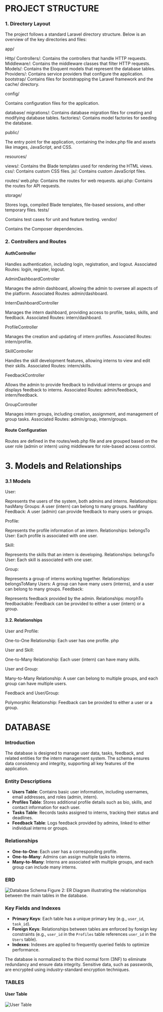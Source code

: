 # PROJECT STRUCTURE
### 1. Directory Layout
The project follows a standard Laravel directory structure. Below is an overview of the key directories and files:

app/

Http/
Controllers/: Contains the controllers that handle HTTP requests.
Middleware/: Contains the middleware classes that filter HTTP requests.
Models/: Contains the Eloquent models that represent the database tables.
Providers/: Contains service providers that configure the application.
bootstrap/ 
Contains files for bootstrapping the Laravel framework and the cache/ directory.

config/

Contains configuration files for the application.

database/
migrations/: Contains database migration files for creating and modifying database tables.
factories/: Contains model factories for seeding the database.

public/

The entry point for the application, containing the index.php file and assets like images, JavaScript, and CSS.

resources/

views/: Contains the Blade templates used for rendering the HTML views.
css/: Contains custom CSS files.
js/: Contains custom JavaScript files.

routes/
web.php: Contains the routes for web requests.
api.php: Contains the routes for API requests.

storage/

Stores logs, compiled Blade templates, file-based sessions, and other temporary files.
tests/

Contains test cases for unit and feature testing.
vendor/

Contains the Composer dependencies.
### 2. Controllers and Routes


#### AuthController

Handles authentication, including login, registration, and logout.
Associated Routes: login, register, logout.

AdminDashboardController

Manages the admin dashboard, allowing the admin to oversee all aspects of the platform.
Associated Routes: admin/dashboard.

InternDashboardController

Manages the intern dashboard, providing access to profile, tasks, skills, and feedback.
Associated Routes: intern/dashboard.

ProfileController

Manages the creation and updating of intern profiles.
Associated Routes: intern/profile.

SkillController

Handles the skill development features, allowing interns to view and edit their skills.
Associated Routes: intern/skills.

FeedbackController

Allows the admin to provide feedback to individual interns or groups and displays feedback to interns.
Associated Routes: admin/feedback, intern/feedback.

GroupController

Manages intern groups, including creation, assignment, and management of group tasks.
Associated Routes: admin/group, intern/groups.
####  Route Configuration
Routes are defined in the routes/web.php file and are grouped based on the user role (admin or intern) using middleware for role-based access control.

# 3. Models and Relationships
### 3.1 Models
User:

Represents the users of the system, both admins and interns.
Relationships:
hasMany Groups: A user (intern) can belong to many groups.
hasMany Feedback: A user (admin) can provide feedback to many users or groups.

Profile:

Represents the profile information of an intern.
Relationships:
belongsTo User: Each profile is associated with one user.

Skill:

Represents the skills that an intern is developing.
Relationships:
belongsTo User: Each skill is associated with one user.

Group:

Represents a group of interns working together.
Relationships:
belongsToMany Users: A group can have many users (interns), and a user can belong to many groups.
Feedback:

Represents feedback provided by the admin.
Relationships:
morphTo feedbackable: Feedback can be provided to either a user (intern) or a group.
#### 3.2. Relationships
User and Profile:

One-to-One Relationship: Each user has one profile.
php

User and Skill:

One-to-Many Relationship: Each user (intern) can have many skills.

User and Group:

Many-to-Many Relationship: A user can belong to multiple groups, and each group can have multiple users.

Feedback and User/Group:

Polymorphic Relationship: Feedback can be provided to either a user or a group.



# DATABASE

### Introduction
The database is designed to manage user data, tasks, feedback, and related entities for the intern management system. The schema ensures data consistency and integrity, supporting all key features of the application.

### Entity Descriptions
- **Users Table**: Contains basic user information, including usernames, email addresses, and roles (admin, intern).
- **Profiles Table**: Stores additional profile details such as bio, skills, and contact information for each user.
- **Tasks Table**: Records tasks assigned to interns, tracking their status and deadlines.
- **Feedback Table**: Logs feedback provided by admins, linked to either individual interns or groups.

### Relationships
- **One-to-One**: Each user has a corresponding profile.
- **One-to-Many**: Admins can assign multiple tasks to interns.
- **Many-to-Many**: Interns are associated with multiple groups, and each group can include many interns.
### ERD 
![Database Schema](/images/schema.png)
Figure 2: ER Diagram illustrating the relationships between the main tables in the database.

### Key Fields and Indexes
- **Primary Keys**: Each table has a unique primary key (e.g., `user_id`, `task_id`).
- **Foreign Keys**: Relationships between tables are enforced by foreign key constraints (e.g., `user_id` in the `Profiles` table references `user_id` in the `Users` table).
- **Indexes**: Indexes are applied to frequently queried fields to optimize performance.

The database is normalized to the third normal form (3NF) to eliminate redundancy and ensure data integrity. Sensitive data, such as passwords, are encrypted using industry-standard encryption techniques.

###  TABLES
#### User Table
![User Table](/images/DB.jpeg)

